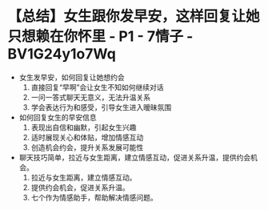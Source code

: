 # 【总结】女生跟你发早安，这样回复让她只想赖在你怀里 - P1 - 7情子 - BV1G24y1o7Wq

-   女生发早安，如何回复让她想约会
    1.  直接回复“早啊”会让女生不知如何继续对话
    2.  一问一答式聊天无意义，无法升温关系
    3.  学会表达行为和感受，引导女生进入暧昧氛围
-   如何回复女生的早安信息
    1.  表现出自信和幽默，引起女生兴趣
    2.  适时展现关心和体贴，增加情感互动
    3.  创造机会约会，提升关系发展可能性
-   聊天技巧简单，拉近与女生距离，建立情感互动，促进关系升温，提供约会机会。
    1.  拉近与女生距离，建立情感互动。
    2.  提供约会机会，促进关系升温。
    3.  七个作为情感助手，帮助解决情感问题。